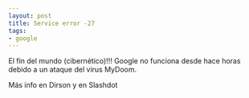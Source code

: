 ```yaml
---
layout: post
title: Service error -27
tags:
- google
---
```

El fin del mundo (cibernético)!!! Google no funciona desde hace horas debido a un ataque del virus MyDoom.

Más info en Dirson y en Slashdot
